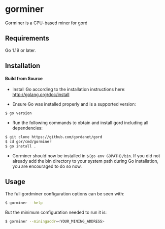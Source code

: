 # gorminer

Gorminer is a CPU-based miner for gord

## Requirements

Go 1.19 or later.

## Installation

#### Build from Source

- Install Go according to the installation instructions here:
  http://golang.org/doc/install

- Ensure Go was installed properly and is a supported version:

```bash
$ go version
```

- Run the following commands to obtain and install gord including all dependencies:

```bash
$ git clone https://github.com/gordanet/gord
$ cd gor/cmd/gorminer
$ go install .
```

- Gorminer should now be installed in `$(go env GOPATH)/bin`. If you did
  not already add the bin directory to your system path during Go installation,
  you are encouraged to do so now.
  
## Usage

The full gordminer configuration options can be seen with:

```bash
$ gorminer --help
```

But the minimum configuration needed to run it is:
```bash
$ gorminer --miningaddr=<YOUR_MINING_ADDRESS>
```
